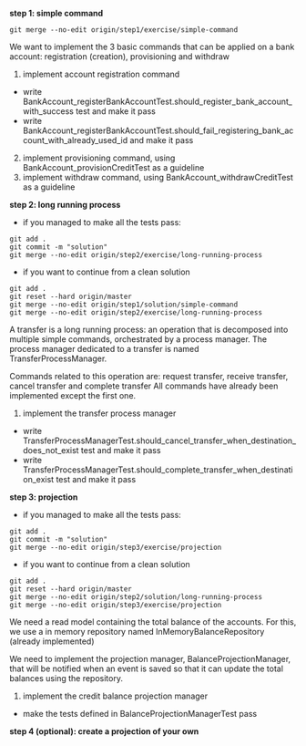 **step 1: simple command**

```
git merge --no-edit origin/step1/exercise/simple-command
```

We want to implement the 3 basic commands that can be applied on a bank account: registration (creation),  provisioning and withdraw

1. implement account registration command
 * write BankAccount_registerBankAccountTest.should_register_bank_account_with_success test and make it pass
 * write BankAccount_registerBankAccountTest.should_fail_registering_bank_account_with_already_used_id and make it pass
2. implement provisioning command, using BankAccount_provisionCreditTest as a guideline
3. implement withdraw command, using BankAccount_withdrawCreditTest as a guideline


**step 2: long running process**

* if you managed to make all the tests pass:
```
git add .
git commit -m "solution"
git merge --no-edit origin/step2/exercise/long-running-process
```

* if you want to continue from a clean solution
```
git add .
git reset --hard origin/master
git merge --no-edit origin/step1/solution/simple-command
git merge --no-edit origin/step2/exercise/long-running-process
```

A transfer is a long running process: an operation that is decomposed into multiple simple commands, orchestrated by a process manager.
The process manager dedicated to a transfer is named TransferProcessManager.

Commands related to this operation are: request transfer, receive transfer, cancel transfer and complete transfer
All commands have already been implemented except the first one.

1. implement the transfer process manager
 * write TransferProcessManagerTest.should_cancel_transfer_when_destination_does_not_exist test and make it pass
 * write TransferProcessManagerTest.should_complete_transfer_when_destination_exist test and make it pass


**step 3: projection**

* if you managed to make all the tests pass:
```
git add .
git commit -m "solution"
git merge --no-edit origin/step3/exercise/projection
```

* if you want to continue from a clean solution
```
git add .
git reset --hard origin/master
git merge --no-edit origin/step2/solution/long-running-process
git merge --no-edit origin/step3/exercise/projection
```

We need a read model containing the total balance of the accounts.
For this, we use a in memory repository named InMemoryBalanceRepository (already implemented)

We need to implement the projection manager, BalanceProjectionManager, that will be notified when an event is saved so that it can update the total balances using the repository.

1. implement the credit balance projection manager
 * make the tests defined in BalanceProjectionManagerTest pass


**step 4 (optional): create a projection of your own**